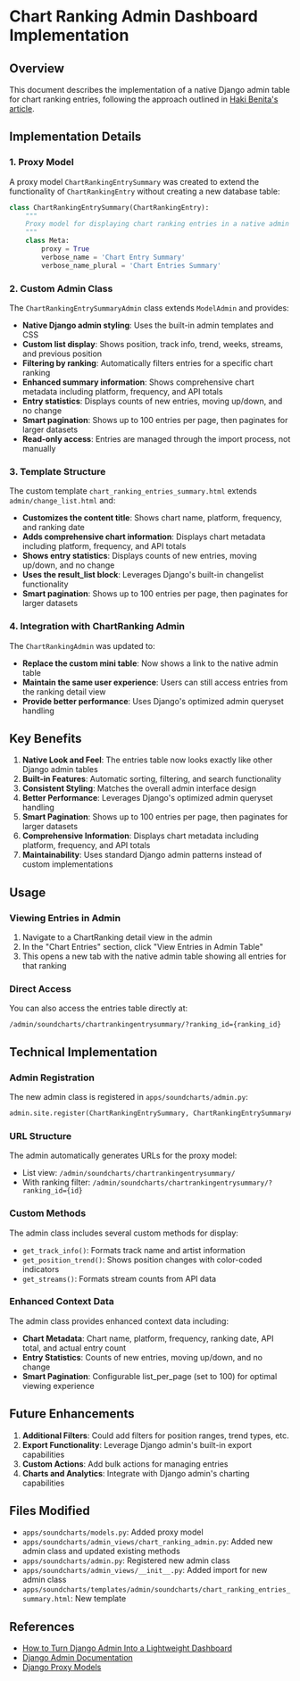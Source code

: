 # Chart Ranking Admin Dashboard Implementation

## Overview

This document describes the implementation of a native Django admin table for chart ranking entries, following the approach outlined in [Haki Benita's article](https://hakibenita.com/how-to-turn-django-admin-into-a-lightweight-dashboard).

## Implementation Details

### 1. Proxy Model

A proxy model `ChartRankingEntrySummary` was created to extend the functionality of `ChartRankingEntry` without creating a new database table:

```python
class ChartRankingEntrySummary(ChartRankingEntry):
    """
    Proxy model for displaying chart ranking entries in a native admin table format
    """
    class Meta:
        proxy = True
        verbose_name = 'Chart Entry Summary'
        verbose_name_plural = 'Chart Entries Summary'
```

### 2. Custom Admin Class

The `ChartRankingEntrySummaryAdmin` class extends `ModelAdmin` and provides:

- **Native Django admin styling**: Uses the built-in admin templates and CSS
- **Custom list display**: Shows position, track info, trend, weeks, streams, and previous position
- **Filtering by ranking**: Automatically filters entries for a specific chart ranking
- **Enhanced summary information**: Shows comprehensive chart metadata including platform, frequency, and API totals
- **Entry statistics**: Displays counts of new entries, moving up/down, and no change
- **Smart pagination**: Shows up to 100 entries per page, then paginates for larger datasets
- **Read-only access**: Entries are managed through the import process, not manually

### 3. Template Structure

The custom template `chart_ranking_entries_summary.html` extends `admin/change_list.html` and:

- **Customizes the content title**: Shows chart name, platform, frequency, and ranking date
- **Adds comprehensive chart information**: Displays chart metadata including platform, frequency, and API totals
- **Shows entry statistics**: Displays counts of new entries, moving up/down, and no change
- **Uses the result_list block**: Leverages Django's built-in changelist functionality
- **Smart pagination**: Shows up to 100 entries per page, then paginates for larger datasets

### 4. Integration with ChartRanking Admin

The `ChartRankingAdmin` was updated to:

- **Replace the custom mini table**: Now shows a link to the native admin table
- **Maintain the same user experience**: Users can still access entries from the ranking detail view
- **Provide better performance**: Uses Django's optimized admin queryset handling

## Key Benefits

1. **Native Look and Feel**: The entries table now looks exactly like other Django admin tables
2. **Built-in Features**: Automatic sorting, filtering, and search functionality
3. **Consistent Styling**: Matches the overall admin interface design
4. **Better Performance**: Leverages Django's optimized admin queryset handling
5. **Smart Pagination**: Shows up to 100 entries per page, then paginates for larger datasets
6. **Comprehensive Information**: Displays chart metadata including platform, frequency, and API totals
7. **Maintainability**: Uses standard Django admin patterns instead of custom implementations

## Usage

### Viewing Entries in Admin

1. Navigate to a ChartRanking detail view in the admin
2. In the "Chart Entries" section, click "View Entries in Admin Table"
3. This opens a new tab with the native admin table showing all entries for that ranking

### Direct Access

You can also access the entries table directly at:
```
/admin/soundcharts/chartrankingentrysummary/?ranking_id={ranking_id}
```

## Technical Implementation

### Admin Registration

The new admin class is registered in `apps/soundcharts/admin.py`:

```python
admin.site.register(ChartRankingEntrySummary, ChartRankingEntrySummaryAdmin)
```

### URL Structure

The admin automatically generates URLs for the proxy model:
- List view: `/admin/soundcharts/chartrankingentrysummary/`
- With ranking filter: `/admin/soundcharts/chartrankingentrysummary/?ranking_id={id}`

### Custom Methods

The admin class includes several custom methods for display:

- `get_track_info()`: Formats track name and artist information
- `get_position_trend()`: Shows position changes with color-coded indicators
- `get_streams()`: Formats stream counts from API data

### Enhanced Context Data

The admin class provides enhanced context data including:

- **Chart Metadata**: Chart name, platform, frequency, ranking date, API total, and actual entry count
- **Entry Statistics**: Counts of new entries, moving up/down, and no change
- **Smart Pagination**: Configurable list_per_page (set to 100) for optimal viewing experience

## Future Enhancements

1. **Additional Filters**: Could add filters for position ranges, trend types, etc.
2. **Export Functionality**: Leverage Django admin's built-in export capabilities
3. **Custom Actions**: Add bulk actions for managing entries
4. **Charts and Analytics**: Integrate with Django admin's charting capabilities

## Files Modified

- `apps/soundcharts/models.py`: Added proxy model
- `apps/soundcharts/admin_views/chart_ranking_admin.py`: Added new admin class and updated existing methods
- `apps/soundcharts/admin.py`: Registered new admin class
- `apps/soundcharts/admin_views/__init__.py`: Added import for new admin class
- `apps/soundcharts/templates/admin/soundcharts/chart_ranking_entries_summary.html`: New template

## References

- [How to Turn Django Admin Into a Lightweight Dashboard](https://hakibenita.com/how-to-turn-django-admin-into-a-lightweight-dashboard)
- [Django Admin Documentation](https://docs.djangoproject.com/en/stable/ref/contrib/admin/)
- [Django Proxy Models](https://docs.djangoproject.com/en/stable/topics/db/models/#proxy-models)
